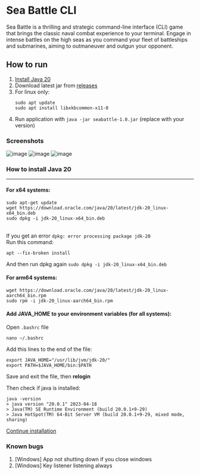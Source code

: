 # Sea Battle CLI
    
Sea Battle is a thrilling and strategic command-line interface (CLI) game that brings the classic naval combat experience to your terminal. Engage in intense battles on the high seas as you command your fleet of battleships and submarines, aiming to outmaneuver and outgun your opponent.

## How to run
1. [Install Java 20](#how-to-install-java-20)
2. Download latest jar from [releases](https://github.com/FokiDoki/seabattle/releases)
3. For linux only:
   ```
   sudo apt update
   sudo apt install libxkbcommon-x11-0
   ```
5. Run application with `java -jar seabattle-1.0.jar` (replace with your version)

### Screenshots
![image](https://github.com/FokiDoki/seabattle/assets/23121394/a7ac6d02-fcb7-4397-8d31-1e8914b5166b)
![image](https://github.com/FokiDoki/seabattle/assets/23121394/617f3fc6-bf86-4b96-88df-fcdeddba3314)
![image](https://github.com/FokiDoki/seabattle/assets/23121394/613e75d2-fe8d-41c4-9fa8-ab19aaeb2569)



### How to install Java 20

---

#### For x64 systems:
```shell
sudo apt-get update
wget https://download.oracle.com/java/20/latest/jdk-20_linux-x64_bin.deb
sudo dpkg -i jdk-20_linux-x64_bin.deb
```
\
If you get an error `dpkg: error processing package jdk-20` \
Run this command:
```shell
apt --fix-broken install
```
And then run dpkg again ```sudo dpkg -i jdk-20_linux-x64_bin.deb```

#### For arm64 systems:
```shell
wget https://download.oracle.com/java/20/latest/jdk-20_linux-aarch64_bin.rpm
sudo rpm -i jdk-20_linux-aarch64_bin.rpm
```

#### Add JAVA_HOME to your environment variables (for all systems):
Open `.bashrc` file
```shell
nano ~/.bashrc
```

Add this lines to the end of the file:
```shell
export JAVA_HOME="/usr/lib/jvm/jdk-20/"
export PATH=$JAVA_HOME/bin:$PATH
```
Save and exit the file, then **relogin**

Then check if java is installed:
```shell
java -version
> java version "20.0.1" 2023-04-18
> Java(TM) SE Runtime Environment (build 20.0.1+9-29)
> Java HotSpot(TM) 64-Bit Server VM (build 20.0.1+9-29, mixed mode, sharing)
```

[Continue installation](#how-to-run)


### Known bugs
1. [Windows] App not shutting down if you close windows
2. [Windows] Key listener listening always
